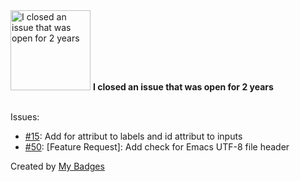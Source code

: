 <img src="https://my-badges.github.io/my-badges/old-issue-2.png" alt="I closed an issue that was open for 2 years" title="I closed an issue that was open for 2 years" width="128">
<strong>I closed an issue that was open for 2 years</strong>
<br><br>

Issues:

- <a href="https://github.com/TimPerry/acf-post-type-selector/issues/15">#15</a>: Add for attribut to labels and id attribut to inputs
- <a href="https://github.com/inpsyde/php-coding-standards/issues/50">#50</a>: [Feature Request]: Add check for Emacs UTF-8 file header


Created by <a href="https://github.com/my-badges/my-badges">My Badges</a>